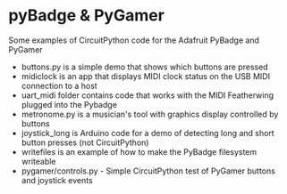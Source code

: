 # pyBadge & PyGamer
Some examples of CircuitPython code for the Adafruit PyBadge and PyGamer

* buttons.py is a simple demo that shows which buttons are pressed
* midiclock is an app that displays MIDI clock status on the USB MIDI connection to a host
* uart_midi folder contains code that works with the MIDI Featherwing plugged into the Pybadge
* metronome.py is a musician's tool with graphics display controlled by buttons
* joystick_long is Arduino code for a demo of detecting long and short button presses (not CircuitPython)
* writefiles is an example of how to make the PyBadge filesystem writeable
* pygamer/controls.py - Simple CircuitPython test of PyGamer buttons and joystick events
